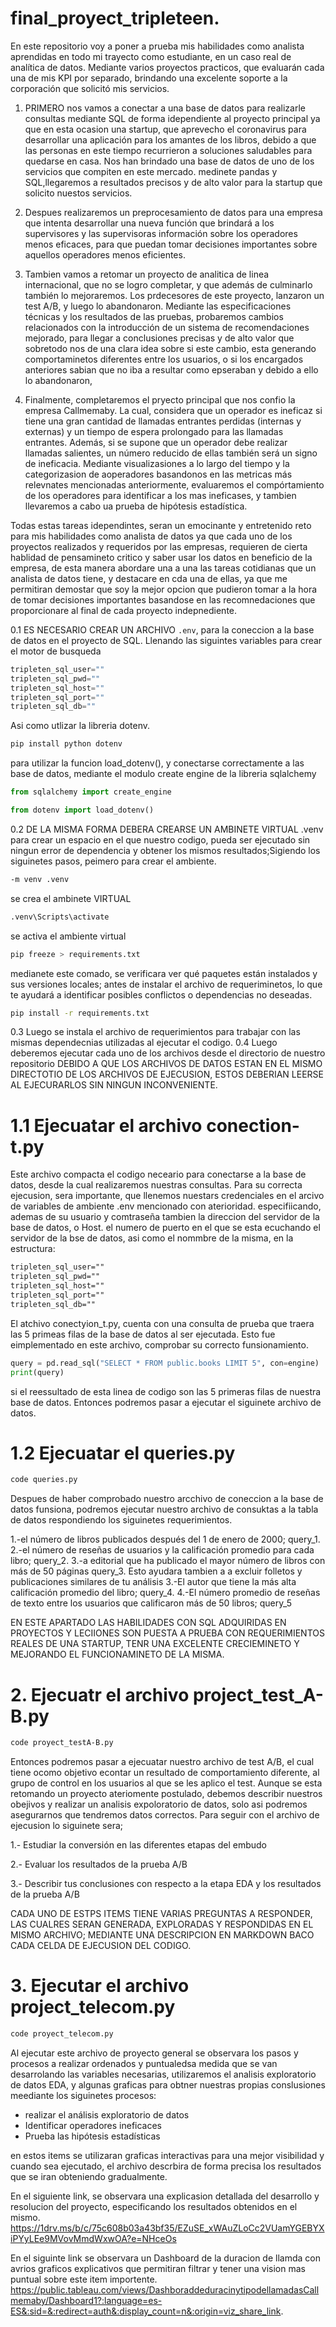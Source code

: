 # final_proyect_tripleteen.

En este repositorio voy a poner a prueba mis habilidades como analista aprendidas en todo mi trayecto como estudiante, en un caso real de analítica de datos. Mediante varios proyectos  practicos, que evaluarán cada una de mis KPI por separado, brindando una excelente soporte a la corporación que solicitó mis servicios. 

1. PRIMERO nos vamos a conectar a una base de datos para realizarle  consultas mediante SQL de forma idependiente al proyecto principal ya que en esta ocasion una startup, que aprevecho el coronavirus 
para desarrollar una aplicación para los amantes de los libros, debido a que las personas en este tiempo recurrieron a soluciones saludables para quedarse en casa. Nos han brindado una base de datos de uno de los servicios que compiten en este mercado.  medinete pandas y SQL,llegaremos a resultados precisos y de alto valor para la startup que solicito nuestos servicios.

2. Despues realizaremos un preprocesamiento de datos para una empresa que intenta desarrollar una nueva función que brindará a los supervisores y las supervisoras información sobre los operadores menos eficaces, para que puedan tomar decisiones importantes sobre aquellos operadores menos eficientes.

3. Tambien vamos a retomar un proyecto de analitica de linea internacional, que no se logro completar, y que además de culminarlo también lo  mejoraremos. Los prdecesores de este proyecto, lanzaron un test A/B, y luego lo abandonaron. Mediante las  especificaciones técnicas y los resultados de las pruebas, probaremos cambios relacionados con la introducción de un sistema de recomendaciones mejorado, para llegar a  conclusiones precisas y de alto valor que sobretodo nos de  una clara idea sobre si este cambio, esta generando comportaminetos diferentes entre los usuarios, o si los  encargados anteriores
sabian que no iba a resultar como epseraban y debido a ello lo abandonaron,


4. Finalmente, completaremos el pryecto principal que nos confio la empresa Callmemaby. La cual, considera que un operador es ineficaz si tiene una gran cantidad de llamadas entrantes perdidas
(internas y externas) y un tiempo de espera prolongado para las llamadas entrantes. Además, si se supone que un operador debe realizar llamadas salientes, 
un número reducido de ellas también será un signo de ineficacia. Mediante visualizasiones a lo largo del tiempo y la categorizasion de aoperadores basandonos en las metricas más  relevnates mencionadas anteriormente, evaluaremos el compórtamiento de los operadores para identificar a los mas ineficases, y tambien llevaremos a cabo ua prueba de hipótesis estadística.
  

Todas estas tareas idependintes, seran un emocinante y entretenido reto para mis habilidades como analista de datos ya que cada uno de los proyectos realizados y requeridos  por las empresas, requieren de cierta hablidad  de pensamineto critico y saber usar los datos en beneficio de la empresa, de esta manera abordare una a una las tareas cotidianas que un analista de datos tiene, y destacare en cda una de ellas, ya que me permitiran demostar que soy la mejor opcion que pudieron tomar a la hora de tomar decisiones importantes basandose en las recomnedaciones que proporcionare al final de cada proyecto 
indepnediente.

0.1 ES NECESARIO  CREAR UN ARCHIVO `.env`, para la coneccion a la base de datos en el proyecto de SQL. Llenando las siguintes variables para crear el motor de busqueda

``` Python 
tripleten_sql_user=""
tripleten_sql_pwd=""
tripleten_sql_host=""
tripleten_sql_port=""
tripleten_sql_db=""
```

Asi como utlizar la libreria dotenv.

``` Python
pip install python dotenv
```

para utilizar la  funcion load_dotenv(), y conectarse correctamente a las base de datos, mediante el modulo create engine de la libreria sqlalchemy

``` Python 
from sqlalchemy import create_engine
```

``` Python 
from dotenv import load_dotenv()
```

0.2  DE LA MISMA FORMA   DEBERA CREARSE UN AMBINETE VIRTUAL .venv para crear un espacio en el que nuestro codigo,
pueda ser ejecutado sin ningun error de dependencia y obtener los mismos resultados;Sigiendo los siguinetes pasos,
peimero para crear el ambiente.

```sh 
-m venv .venv
```
se crea el ambinete VIRTUAL

```sh 
.venv\Scripts\activate
```
se activa el ambiente virtual

``` sh 
pip freeze > requirements.txt
```
 medianete este comado, se verificara  ver qué paquetes están instalados y sus versiones locales;
 antes de instalar el archivo de requeriminetos, lo que te ayudará a identificar posibles conflictos o dependencias no deseadas.

``` sh 
pip install -r requirements.txt
``` 

 0.3 Luego se instala el  archivo de requerimientos para trabajar con las mismas dependecnias  utilizadas al ejecutar el codigo.
0.4 Luego deberemos ejecutar cada uno de los archivos desde el directorio de nuestro repositorio
DEBIDO A QUE LOS ARCHIVOS DE DATOS ESTAN EN EL MISMO DIRECTOTIO DE LOS ARCHIVOS DE EJECUSION, ESTOS DEBERIAN LEERSE AL EJECURARLOS SIN NINGUN INCONVENIENTE.

# 1.1 Ejecuatar el archivo conection-t.py

 Este archivo compacta el codigo neceario para conectarse a la base de datos, desde la cual realizaremos nuestras consultas. Para su correcta ejecusion,
 sera importante, que llenemos nuestars credenciales en el arcivo de variables de ambiente .env mencionado con aterioridad. especifiicando, ademas de su usuario y comtraseña tambien la direccion del servidor de la base de datos, o Host. el numero de puerto en el que se esta ecuchando el servidor de la bse de datos, asi como el nommbre de la misma, en la estructura:

 ``` txt 
tripleten_sql_user=""
tripleten_sql_pwd=""
tripleten_sql_host=""
tripleten_sql_port=""
tripleten_sql_db=""
```
El atchivo conectyion_t.py, cuenta con una consulta de prueba que traera las 5 primeas filas de la base de datos al ser ejecutada. Esto fue eimplementado en este archivo, comprobar su correcto funsionamiento.

``` python
query = pd.read_sql("SELECT * FROM public.books LIMIT 5", con=engine)
print(query)
```
si el reessultado de esta linea de codigo son las 5 primeras filas de nuestra base de datos. Entonces podremos pasar a ejecutar el siguinete archivo de datos.

# 1.2 Ejecuatar el queries.py
``` sh 
code queries.py
```

<!-- TODO: Errores de tipos de archivos corregidos, pero lo que documentaste no ejecuta tu proyecto. code solo abre visual studio code, no ejecuta ningún código. -->

Despues de haber comprobado nuestro arcchivo de coneccion a la base de datos funsiona, podremos ejecutar nuestro archivo de consuktas a la tabla de datos respondiendo los siguinetes requerimientos.

  1.-el número de libros publicados después del 1 de enero de 2000;  query_1.
  2.-el número de reseñas de usuarios y la calificación promedio para cada libro; query_2.
  3.-a editorial que ha publicado el mayor número de libros con más de 50 páginas query_3. Esto ayudara tambien a a excluir folletos y publicaciones similares de tu análisis
  3.-El autor que tiene la más alta calificación promedio del libro;  query_4.
  4.-El número promedio de reseñas de texto entre los usuarios que calificaron más de 50 libros; query_5
 
 EN ESTE APARTADO LAS HABILIDADES CON SQL ADQUIRIDAS EN PROYECTOS Y LECIIONES SON PUESTA A PRUEBA CON REQUERIMIENTOS REALES DE UNA STARTUP, TENR UNA EXCELENTE CRECIEMINETO Y MEJORANDO EL FUNCIONAMINETO DE LA MISMA.

# 2. Ejecuatr el archivo project_test_A-B.py
  ``` sh 
code proyect_testA-B.py
```

Entonces podremos pasar a ejecuatar nuestro archivo de test A/B, el cual tiene ocomo objetivo econtar un resultado de comportamiento diferente,
al grupo de control en los usuarios al que se les aplico el test. Aunque se esta retomando un proyecto ateriomente postulado, debemos describir nuestros obejivos 
y realizar un analisis expoloratorio de datos, solo asi podremos asegurarnos que tendremos datos correctos. Para seguir con el archivo de ejecusion lo siguinete sera;

1.- Estudiar la conversión en las diferentes etapas del embudo

2.- Evaluar los resultados de la prueba A/B

3.- Describir tus conclusiones con respecto a la etapa EDA y los resultados de la prueba A/B

CADA UNO DE ESTPS ITEMS TIENE VARIAS PREGUNTAS A RESPONDER, LAS CUALRES SERAN GENERADA, EXPLORADAS Y RESPONDIDAS EN EL MISMO ARCHIVO; MEDIANTE UNA DESCRIPCION EN MARKDOWN BACO CADA CELDA DE EJECUSION DEL CODIGO.

# 3. Ejecutar el archivo project_telecom.py
``` sh 
code proyect_telecom.py
```

<!-- TODO: Tienes inconsistencia en los nombres. Elije o inglés o español, proyect está mal en ambos. -->

Al ejecutar este archivo de proyecto general se observara los pasos y procesos a realizar ordenados y puntualedsa medida que se van desarrolando las variables necesarias, utilizaremos el analisis exploratorio de datos EDA, y algunas graficas para obtner nuestras propias conslusiones meediante los siguinetes procesos:
 
- realizar el análisis exploratorio de datos
- Identificar operadores ineficaces
- Prueba las hipótesis estadísticas

en estos items se utilizaran graficas interactivas para una mejor visibilidad y cuando sea ejecutado, el archivo descrbira de forma precisa los resultados que se iran obteniendo gradualmente.

En el siguiente link, se observara una explicasion detallada del desarrollo y resolucion del proyecto, especificando los resultados obtenidos en el mismo.
 https://1drv.ms/b/c/75c608b03a43bf35/EZuSE_xWAuZLoCc2VUamYGEBYXiPYyLEe9MVovMmdWxwOA?e=NHceOs

En el siguinte link se observara un Dashboard de la duracion de llamda con avrios graficos explicativos que permitiran filtrar y tener una vision mas puntual sobre este item importente.
https://public.tableau.com/views/DashboraddeduracinytipodellamadasCallmemaby/Dashboard1?:language=es-ES&:sid=&:redirect=auth&:display_count=n&:origin=viz_share_link.
